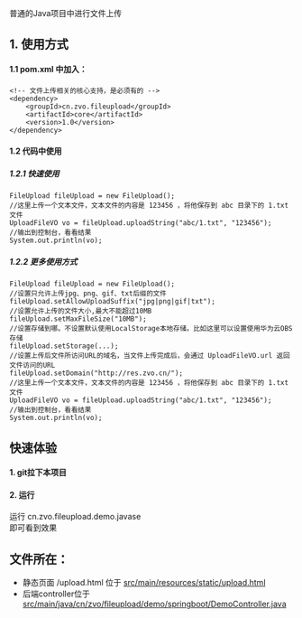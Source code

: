 普通的Java项目中进行文件上传

## 1. 使用方式
#### 1.1 pom.xml 中加入：

````
<!-- 文件上传相关的核心支持，是必须有的 -->
<dependency> 
    <groupId>cn.zvo.fileupload</groupId>
    <artifactId>core</artifactId>
    <version>1.0</version>
</dependency>
````

#### 1.2 代码中使用

##### 1.2.1 快速使用
````
FileUpload fileUpload = new FileUpload();
//这里上传一个文本文件，文本文件的内容是 123456 ，将他保存到 abc 目录下的 1.txt 文件
UploadFileVO vo = fileUpload.uploadString("abc/1.txt", "123456");
//输出到控制台，看看结果
System.out.println(vo);
````

##### 1.2.2 更多使用方式
````
FileUpload fileUpload = new FileUpload();
//设置只允许上传jpg、png、gif、txt后缀的文件
fileUpload.setAllowUploadSuffix("jpg|png|gif|txt");
//设置允许上传的文件大小,最大不能超过10MB
fileUpload.setMaxFileSize("10MB");
//设置存储到哪。不设置默认使用LocalStorage本地存储。比如这里可以设置使用华为云OBS存储 
fileUpload.setStorage(...);
//设置上传后文件所访问URL的域名，当文件上传完成后，会通过 UploadFileVO.url 返回文件访问的URL
fileUpload.setDomain("http://res.zvo.cn/");
//这里上传一个文本文件，文本文件的内容是 123456 ，将他保存到 abc 目录下的 1.txt 文件
UploadFileVO vo = fileUpload.uploadString("abc/1.txt", "123456");
//输出到控制台，看看结果
System.out.println(vo);
````


## 快速体验
#### 1. git拉下本项目
#### 2. 运行
运行 cn.zvo.fileupload.demo.javase  
即可看到效果

## 文件所在：  
* 静态页面 /upload.html 位于 [src/main/resources/static/upload.html](src/main/resources/static/upload.html)  
* 后端controller位于 [src/main/java/cn/zvo/fileupload/demo/springboot/DemoController.java](src/main/java/cn/zvo/fileupload/demo/springboot/DemoController.java)  



